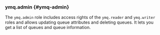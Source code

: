 ### ymq.admin {#ymq-admin}

The `ymq.admin` role includes access rights of the `ymq.reader` and `ymq.writer` roles and allows updating queue attributes and deleting queues. It lets you get a list of queues and queue information.
